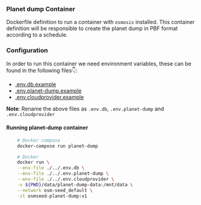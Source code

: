 ### Planet dump Container

Dockerfile definition to run a container with `osmosis` installed. This container definition will be responsible to create the planet dump in PBF format according to a schedule.

### Configuration

In order to run this container we need environment variables, these can be found in the following files👇:

- [.env.db.example](./../../.env.db.example)
- [.env.planet-dump.example](./../../.env.planet-dump.example)
- [.env.cloudprovider.example](./../../.env.cloudprovider.example)

**Note**: Rename the above files as `.env.db`, `.env.planet-dump` and `.env.cloudprovider`

#### Running planet-dump container

```sh
    # Docker compose
    docker-compose run planet-dump

    # Docker
    docker run \
    --env-file ./../.env.db \
    --env-file ./../.env.planet-dump \
    --env-file ./../.env.cloudprovider \
    -v ${PWD}/data/planet-dump-data:/mnt/data \
    --network osm-seed_default \
    -it osmseed-planet-dump:v1
```
